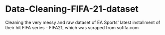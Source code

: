 # Data-Cleaning-FIFA-21-dataset
Cleaning the very messy and raw dataset of EA Sports' latest installment of their hit FIFA series - FIFA21, which was scraped from sofifa.com
